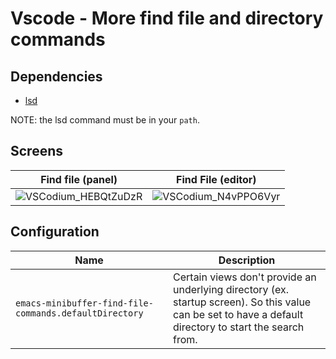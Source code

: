 # Vscode - More find file and directory commands

## Dependencies
* [lsd](https://github.com/Peltoche/lsd)

NOTE: the lsd command must be in your `path`.

## Screens

| Find file (panel) | Find File (editor) |
|-|-|
| ![VSCodium_HEBQtZuDzR](https://user-images.githubusercontent.com/49600278/210297042-f2a3ac2b-e553-4be5-961b-92776fcfae30.gif) | ![VSCodium_N4vPPO6Vyr](https://user-images.githubusercontent.com/49600278/210297043-71faa00f-1102-4d3e-a15f-c29b7de5f443.gif) |

## Configuration

| Name | Description |
| - | - |
| `emacs-minibuffer-find-file-commands.defaultDirectory` | Certain views don't provide an underlying directory (ex. startup screen). So this value can be set to have a default directory to start the search from.  |
